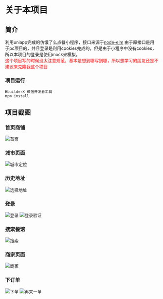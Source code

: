 # 关于本项目
## 简介
利用uniapp完成的仿饿了么点餐小程序，接口来源于[node-elm](https://github.com/bailicangdu/node-elm/blob/master/API.md)
由于原接口是用于pc项目的，并且登录是利用cookies完成的，但是由于小程序中没有cookies，所以本项目的登录是使用mock来模拟。<br/>
<font color='red'>这个项目写的时候没太注意规范，基本是想到哪写到哪，所以想学习的朋友还是不建议来克隆我这个项目</font>
### 项目运行
```
HbuilderX 微信开发者工具
npm install
```
## 项目截图
### 首页商铺
![首页](https://github.com/yhfwdxj/eleme_01_uniapp/blob/master/elmuni/home.gif)
### 城市页面
![城市定位](https://github.com/yhfwdxj/eleme_01_uniapp/blob/master/elmuni/city.gif)
### 历史地址
![选择地址](https://github.com/yhfwdxj/eleme_01_uniapp/blob/master/elmuni/historyAddress.gif)
### 登录
![登录](https://github.com/yhfwdxj/eleme_01_uniapp/blob/master/elmuni/login.gif)
![登录验证](https://github.com/yhfwdxj/eleme_01_uniapp/blob/master/elmuni/loginFail.gif)
### 搜索餐馆
![搜索](https://github.com/yhfwdxj/eleme_01_uniapp/blob/master/elmuni/search.gif)
### 商家页面
![商家](https://github.com/yhfwdxj/eleme_01_uniapp/blob/master/elmuni/shop.gif)
### 下订单
![下单](https://github.com/yhfwdxj/eleme_01_uniapp/blob/master/elmuni/order.gif)
![再来一单](https://github.com/yhfwdxj/eleme_01_uniapp/blob/master/elmuni/onemore.gif)
